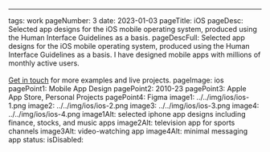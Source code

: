 ---
tags: work
pageNumber: 3
date: 2023-01-03
pageTitle: iOS
pageDesc: Selected app designs for the iOS mobile operating system, produced using the Human Interface Guidelines as a basis.
pageDescFull: Selected app designs for the iOS mobile operating system, produced using the Human Interface Guidelines as a basis. I have designed mobile apps with millions of monthly active users. </br></br><a href="mailto:e@benbate.com">Get in touch</a> for more examples and live projects.
pageImage: ios
pagePoint1: Mobile App Design
pagePoint2: 2010-23
pagePoint3: Apple App Store, Personal Projects
pagePoint4: Figma
image1: ../../img/ios/ios-1.png
image2: ../../img/ios/ios-2.png
image3: ../../img/ios/ios-3.png
image4: ../../img/ios/ios-4.png
image1Alt: selected iphone app designs including finance, stocks, and music apps
image2Alt: television app for sports channels
image3Alt: video-watching app
image4Alt: minimal messaging app
status: 
isDisabled: 
